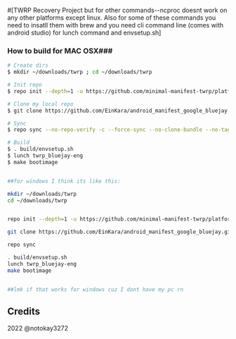 #[TWRP Recovery Project but for other  commands--ncproc doesnt work on any other platforms except linux. Also for some of these commands you need to insatll them with brew and you need cli command line (comes with android studio) for lunch command and envsetup.sh]

### How to build for MAC OSX###

```bash
# Create dirs
$ mkdir ~/downloads/twrp ; cd ~/downloads/twrp

# Init repo
$ repo init --depth=1 -u https://github.com/minimal-manifest-twrp/platform_manifest_twrp_aosp.git -b twrp-11

# Clone my local repo
$ git clone https://github.com/EinKara/android_manifest_google_bluejay.git -b twrp-13 .repo/local_manifests

# Sync
$ repo sync --no-repo-verify -c --force-sync --no-clone-bundle --no-tags --optimized-fetch --prune -j`sysctl -n hw.ncpu`

# Build
$ . build/envsetup.sh
$ lunch twrp_bluejay-eng
$ make bootimage


##for windows I think its like this:

mkdir ~/downloads/twrp
cd ~/downloads/twrp


repo init --depth=1 -u https://github.com/minimal-manifest-twrp/platform_manifest_twrp_aosp.git -b twrp-11

git clone https://github.com/EinKara/android_manifest_google_bluejay.git -b twrp-13 .repo/local_manifests

repo sync

. build/envsetup.sh
lunch twrp_bluejay-eng
make bootimage


##lmk if that works for windows cuz I dont have my pc rn
```

## Credits
2022 @notokay3272


